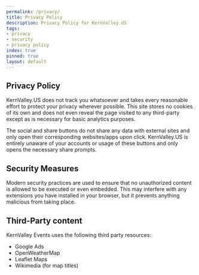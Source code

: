 ```yaml
---
permalink: /privacy/
title: Privacy Policy
description: Privacy Policy for KernValley.US
tags:
- privacy
- security
- privacy policy
index: true
pinned: true
layout: default
---
```

## Privacy Policy
KernValley.US does not track you whatsoever and takes every reasonable effort
to protect your privacy wherever possible. This site stores no cookies of its own
and does not even reveal the page visited to any third-party except as is necessary
for basic analytics purposes.

The social and share buttons do not share any data with external sites and only
open their corresponding websites/apps upon click. KernValley.US is entirely unaware
of your accounts or usage of these buttons and only opens the necessary share
prompts.

## Security Measures
Modern security practices are used to ensure that no unauthorized content is
allowed to be executed or even embedded. This may interfere with any extensions
you have installed in your browser, but it prevents anything malicious from taking
place.

## Third-Party content
KernValley Events uses the following third party resources:
- Google Ads
- OpenWeatherMap
- Leaflet Maps
- Wikimedia (for map titles)

